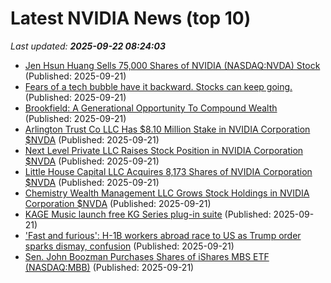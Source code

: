 # Latest NVIDIA News (top 10)
_Last updated: **2025-09-22 08:24:03**_

- [Jen Hsun Huang Sells 75,000 Shares of NVIDIA (NASDAQ:NVDA) Stock](https://www.etfdailynews.com/2025/09/21/jen-hsun-huang-sells-75000-shares-of-nvidia-nasdaqnvda-stock/) (Published: 2025-09-21)
- [Fears of a tech bubble have it backward. Stocks can keep going.](https://www.livemint.com/companies/news/fears-of-a-tech-bubble-have-it-backward-stocks-can-keep-going-11758441076482.html) (Published: 2025-09-21)
- [Brookfield: A Generational Opportunity To Compound Wealth](https://biztoc.com/x/c59780c2034beca2) (Published: 2025-09-21)
- [Arlington Trust Co LLC Has $8.10 Million Stake in NVIDIA Corporation $NVDA](https://www.etfdailynews.com/2025/09/21/arlington-trust-co-llc-has-8-10-million-stake-in-nvidia-corporation-nvda/) (Published: 2025-09-21)
- [Next Level Private LLC Raises Stock Position in NVIDIA Corporation $NVDA](https://www.etfdailynews.com/2025/09/21/next-level-private-llc-raises-stock-position-in-nvidia-corporation-nvda/) (Published: 2025-09-21)
- [Little House Capital LLC Acquires 8,173 Shares of NVIDIA Corporation $NVDA](https://www.etfdailynews.com/2025/09/21/little-house-capital-llc-acquires-8173-shares-of-nvidia-corporation-nvda/) (Published: 2025-09-21)
- [Chemistry Wealth Management LLC Grows Stock Holdings in NVIDIA Corporation $NVDA](https://www.etfdailynews.com/2025/09/21/chemistry-wealth-management-llc-grows-stock-holdings-in-nvidia-corporation-nvda/) (Published: 2025-09-21)
- [KAGE Music launch free KG Series plug-in suite](https://www.soundonsound.com/news/kage-music-launch-free-kg-series-plug-suite) (Published: 2025-09-21)
- ['Fast and furious': H-1B workers abroad race to US as Trump order sparks dismay, confusion](https://www.channelnewsasia.com/world/us-h-1b-visas-workers-race-return-trump-order-5360331) (Published: 2025-09-21)
- [Sen. John Boozman Purchases Shares of iShares MBS ETF (NASDAQ:MBB)](https://www.etfdailynews.com/2025/09/21/sen-john-boozman-purchases-shares-of-ishares-mbs-etf-nasdaqmbb/) (Published: 2025-09-21)
